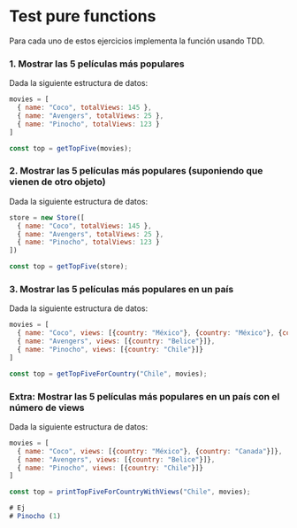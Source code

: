 # Test pure functions

Para cada uno de estos ejercicios implementa la función usando TDD.

### 1. Mostrar las 5 películas más populares

Dada la siguiente estructura de datos:

```js
movies = [
  { name: "Coco", totalViews: 145 },
  { name: "Avengers", totalViews: 25 },
  { name: "Pinocho", totalViews: 123 }
]

const top = getTopFive(movies);
```

### 2. Mostrar las 5 películas más populares (suponiendo que vienen de otro objeto)

Dada la siguiente estructura de datos:

```js
store = new Store([
  { name: "Coco", totalViews: 145 },
  { name: "Avengers", totalViews: 25 },
  { name: "Pinocho", totalViews: 123 }
])

const top = getTopFive(store);
```

### 3. Mostrar las 5 películas más populares en un país

Dada la siguiente estructura de datos:

```js
movies = [
  { name: "Coco", views: [{country: "México"}, {country: "México"}, {country: "Canada"}]},
  { name: "Avengers", views: [{country: "Belice"}]},
  { name: "Pinocho", views: [{country: "Chile"}]}
]

const top = getTopFiveForCountry("Chile", movies);
```

### Extra: Mostrar las 5 películas más populares en un país con el número de views

Dada la siguiente estructura de datos:

```js
movies = [
  { name: "Coco", views: [{country: "México"}, {country: "Canada"}]},
  { name: "Avengers", views: [{country: "Belice"}]},
  { name: "Pinocho", views: [{country: "Chile"}]}
]

const top = printTopFiveForCountryWithViews("Chile", movies);

# Ej
# Pinocho (1)
```
